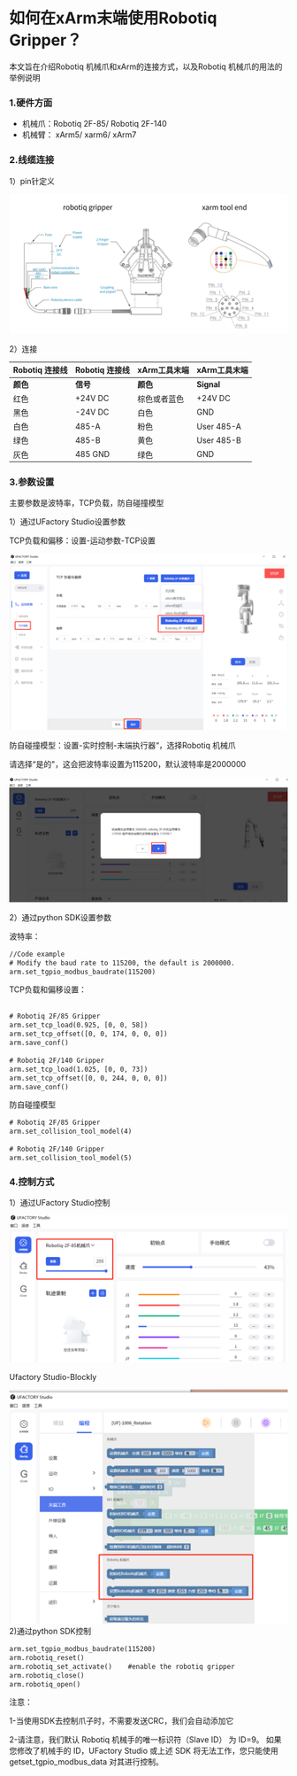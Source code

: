 
# 如何在xArm末端使用Robotiq Gripper？

本文旨在介绍Robotiq 机械爪和xArm的连接方式，以及Robotiq 机械爪的用法的举例说明

### 1.硬件方面

* 机械爪：Robotiq 2F-85/ Robotiq 2F-140
* 机械臂： xArm5/ xarm6/ xArm7

### 2.线缆连接

1）pin针定义

![image](../assets/8.png)

2）连接

| Robotiq 连接线 | Robotiq 连接线 | xArm工具末端 | xArm工具末端 |
| -------------- | -------------- | ------------ | ------------ |
| **颜色**       | **信号**       | **颜色**     | **Signal**   |
| 红色           | +24V DC        | 棕色或者蓝色 | +24V DC      |
| 黑色           | -24V DC        | 白色         | GND          |
| 白色           | 485-A          | 粉色         | User 485-A   |
| 绿色           | 485-B          | 黄色         | User 485-B   |
| 灰色           | 485 GND        | 绿色         | GND          |

### 3.参数设置

主要参数是波特率，TCP负载，防自碰撞模型

1）通过UFactory Studio设置参数

TCP负载和偏移：设置-运动参数-TCP设置

![image](../assets/9.png)

防自碰撞模型：设置-实时控制-末端执行器“，选择Robotiq 机械爪

请选择“是的"，这会把波特率设置为115200，默认波特率是2000000

![image](../assets/10.png)

2）通过python SDK设置参数

波特率：

```
//Code example
# Modify the baud rate to 115200, the default is 2000000.
arm.set_tgpio_modbus_baudrate(115200)  

```

TCP负载和偏移设置：

```

# Robotiq 2F/85 Gripper
arm.set_tcp_load(0.925, [0, 0, 58])
arm.set_tcp_offset([0, 0, 174, 0, 0, 0])
arm.save_conf()

# Robotiq 2F/140 Gripper
arm.set_tcp_load(1.025, [0, 0, 73])
arm.set_tcp_offset([0, 0, 244, 0, 0, 0])
arm.save_conf()
```

防自碰撞模型

```
# Robotiq 2F/85 Gripper
arm.set_collision_tool_model(4)

# Robotiq 2F/140 Gripper
arm.set_collision_tool_model(5)
```

### 4.控制方式

1）通过UFactory Studio控制

![image](../assets/11.png)

Ufactory Studio-Blockly

![image](../assets/12.png)
2)通过python SDK控制

```
arm.set_tgpio_modbus_baudrate(115200)  
arm.robotiq_reset()
arm.robotiq_set_activate()    #enable the robotiq gripper
arm.robotiq_close()
arm.robotiq_open()
```

注意：

1-当使用SDK去控制爪子时，不需要发送CRC，我们会自动添加它

2-请注意，我们默认 Robotiq 机械手的唯一标识符（Slave ID） 为 ID=9。 如果您修改了机械手的 ID，UFactory Studio 或上述 SDK 将无法工作，您只能使用 getset_tgpio_modbus_data 对其进行控制。

